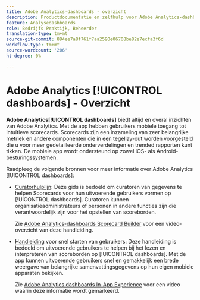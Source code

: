 ```yaml
---
title: Adobe Analytics-dashboards - overzicht
description: Productdocumentatie en zelfhulp voor Adobe Analytics-dashboards
feature: Analysedashboards
role: Bedrijfs Praktijk, Beheerder
translation-type: tm+mt
source-git-commit: 894ee7a8f761f7aa2590e06708be82e7ecfa3f6d
workflow-type: tm+mt
source-wordcount: '206'
ht-degree: 0%

---
```



# Adobe Analytics [!UICONTROL dashboards] - Overzicht

**Adobe Analytics[!UICONTROL dashboards]** biedt altijd en overal inzichten van Adobe Analytics. Met de app hebben gebruikers mobiele toegang tot intuïtieve scorecards. Scorecards zijn een inzameling van zeer belangrijke metriek en andere componenten die in een tegellay-out worden voorgesteld die u voor meer gedetailleerde onderverdelingen en trended rapporten kunt tikken. De mobiele app wordt ondersteund op zowel iOS- als Android-besturingssystemen.

Raadpleeg de volgende bronnen voor meer informatie over Adobe Analytics [!UICONTROL dashboards]:

* [Curatorhulplijn](/help/analyze/mobile-app/curator.md): Deze gids is bedoeld om curatoren van gegevens te helpen Scorecards voor hun uitvoerende gebruikers vormen op  [!UICONTROL dashboards]. Curatoren kunnen organisatieadministrateurs of personen in andere functies zijn die verantwoordelijk zijn voor het opstellen van scoreborden.

   Zie [Adobe Analytics-dashboards Scorecard Builder](https://experienceleague.adobe.com/docs/analytics-learn/tutorials/additional-tools/analytics-dashboards/adobe-analytics-dashboards-scorecard-builder.html) voor een video-overzicht van deze handleiding.


* [Handleiding](/help/analyze/mobile-app/executive.md) voor snel starten van gebruikers: Deze handleiding is bedoeld om uitvoerende gebruikers te helpen bij het lezen en interpreteren van scoreborden op  [!UICONTROL dashboards]. Met de app kunnen uitvoerende gebruikers snel en gemakkelijk een brede weergave van belangrijke samenvattingsgegevens op hun eigen mobiele apparaten bekijken.

   Zie [Adobe Analytics dashboards In-App Experience](https://experienceleague.adobe.com/docs/analytics-learn/tutorials/additional-tools/analytics-dashboards/adobe-analytics-dashboards-in-app-experience.html) voor een video waarin deze informatie wordt gemarkeerd.